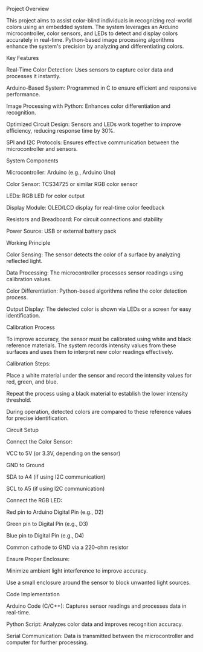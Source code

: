 Project Overview

This project aims to assist color-blind individuals in recognizing real-world colors using an embedded system. The system leverages an Arduino microcontroller, color sensors, and LEDs to detect and display colors accurately in real-time. Python-based image processing algorithms enhance the system's precision by analyzing and differentiating colors.

Key Features

Real-Time Color Detection: Uses sensors to capture color data and processes it instantly.

Arduino-Based System: Programmed in C to ensure efficient and responsive performance.

Image Processing with Python: Enhances color differentiation and recognition.

Optimized Circuit Design: Sensors and LEDs work together to improve efficiency, reducing response time by 30%.

SPI and I2C Protocols: Ensures effective communication between the microcontroller and sensors.

System Components

Microcontroller: Arduino (e.g., Arduino Uno)

Color Sensor: TCS34725 or similar RGB color sensor

LEDs: RGB LED for color output

Display Module: OLED/LCD display for real-time color feedback

Resistors and Breadboard: For circuit connections and stability

Power Source: USB or external battery pack

Working Principle

Color Sensing: The sensor detects the color of a surface by analyzing reflected light.

Data Processing: The microcontroller processes sensor readings using calibration values.

Color Differentiation: Python-based algorithms refine the color detection process.

Output Display: The detected color is shown via LEDs or a screen for easy identification.

Calibration Process

To improve accuracy, the sensor must be calibrated using white and black reference materials. The system records intensity values from these surfaces and uses them to interpret new color readings effectively.

Calibration Steps:

Place a white material under the sensor and record the intensity values for red, green, and blue.

Repeat the process using a black material to establish the lower intensity threshold.

During operation, detected colors are compared to these reference values for precise identification.

Circuit Setup

Connect the Color Sensor:

VCC to 5V (or 3.3V, depending on the sensor)

GND to Ground

SDA to A4 (if using I2C communication)

SCL to A5 (if using I2C communication)

Connect the RGB LED:

Red pin to Arduino Digital Pin (e.g., D2)

Green pin to Digital Pin (e.g., D3)

Blue pin to Digital Pin (e.g., D4)

Common cathode to GND via a 220-ohm resistor

Ensure Proper Enclosure:

Minimize ambient light interference to improve accuracy.

Use a small enclosure around the sensor to block unwanted light sources.

Code Implementation

Arduino Code (C/C++): Captures sensor readings and processes data in real-time.

Python Script: Analyzes color data and improves recognition accuracy.

Serial Communication: Data is transmitted between the microcontroller and computer for further processing.
